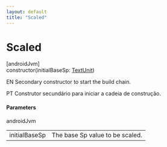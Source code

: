 ```yaml
---
layout: default
title: "Scaled"
---
```


# Scaled

[androidJvm]\
constructor(initialBaseSp: [TextUnit](https://developer.android.com/reference/kotlin/androidx/compose/ui/unit/TextUnit.html))

EN Secondary constructor to start the build chain.

PT Construtor secundário para iniciar a cadeia de construção.

#### Parameters

androidJvm

| | |
|---|---|
| initialBaseSp | The base Sp value to be scaled. |